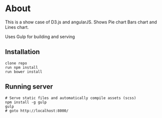 # About

This is a show case of D3.js and angularJS.
Shows Pie chart Bars chart and Lines chart.

Uses Gulp for building and serving

## Installation

    clone repo
    run npm install
    run bower install

## Running server

    # Serve static files and automatically compile assets (scss)
    npm install -g gulp
    gulp
    # goto http://localhost:8000/


